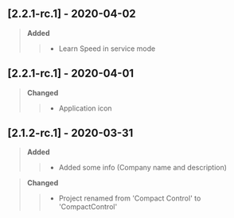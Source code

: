 ## [2.2.1-rc.1] - 2020-04-02
> **Added**
>> - Learn Speed in service mode


## [2.2.1-rc.1] - 2020-04-01

> **Changed**  
>> - Application icon 


## [2.1.2-rc.1] - 2020-03-31
> **Added**
>> - Added some info (Company name and description)

> **Changed**
>> - Project renamed from 'Compact Control' to 'CompactControl'